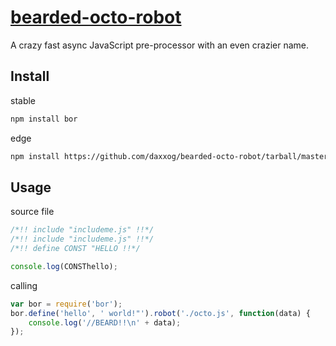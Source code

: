 [bearded-octo-robot](https://github.com/daxxog/bearded-octo-robot)
==================

A crazy fast async JavaScript pre-processor with an even crazier name.

Install
-------
stable
```bash
npm install bor
```

edge
```bash
npm install https://github.com/daxxog/bearded-octo-robot/tarball/master
```

Usage
------
source file
```javascript
/*!! include "includeme.js" !!*/
/*!! include "includeme.js" !!*/
/*!! define CONST "HELLO !!*/

console.log(CONSThello);
```
calling
```javascript
var bor = require('bor');
bor.define('hello', ' world!"').robot('./octo.js', function(data) {
    console.log('//BEARD!!\n' + data);
});
```